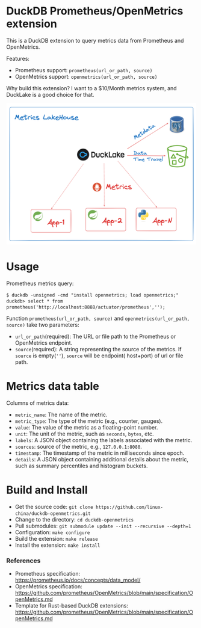 DuckDB Prometheus/OpenMetrics extension
========================================

This is a DuckDB extension to query metrics data from Prometheus and OpenMetrics.

Features:

- Prometheus support: `prometheus(url_or_path, source)`
- OpenMetrics support: `openmetrics(url_or_path, source)`

Why build this extension? I want to a $10/Month metrics system, and DuckLake is a good choice for that.

![Metrics LakeHouse](metrics-lakehouse.png)

# Usage

Prometheus metrics query:

```
$ duckdb -unsigned -cmd "install openmetrics; load openmetrics;"
duckdb> select * from prometheus('http://localhost:8888/actuator/prometheus','');
```

Function `prometheus(url_or_path, source)` and `openmetrics(url_or_path, source)` take two parameters:

- `url_or_path`(required): The URL or file path to the Prometheus or OpenMetrics endpoint.
- `source`(required): A string representing the source of the metrics. If `source` is empty(`''`), `source` will be
  endpoint(
  host+port) of url or file path.

# Metrics data table

Columns of metrics data:

- `metric_name`: The name of the metric.
- `metric_type`: The type of the metric (e.g., counter, gauges).
- `value`: The value of the metric as a floating-point number.
- `unit`: The unit of the metric, such as `seconds`, `bytes`, etc.
- `labels`: A JSON object containing the labels associated with the metric.
- `sources`: source of the metric, e.g., `127.0.0.1:8080`.
- `timestamp`: The timestamp of the metric in milliseconds since epoch.
- `details`: A JSON object containing additional details about the metric, such as summary percentiles and histogram
  buckets.

# Build and Install

- Get the source code: `git clone https://github.com/linux-china/duckdb-openmetrics.git`
- Change to the directory: `cd duckdb-openmetrics`
- Pull submodules: `git submodule update --init --recursive --depth=1`
- Configuration: `make configure`
- Build the extension: `make release`
- Install the extension: `make install`

### References

* Prometheus specification: https://prometheus.io/docs/concepts/data_model/
* OpenMetrics specification: https://github.com/prometheus/OpenMetrics/blob/main/specification/OpenMetrics.md
* Template for Rust-based DuckDB
  extensions: https://github.com/prometheus/OpenMetrics/blob/main/specification/OpenMetrics.md
